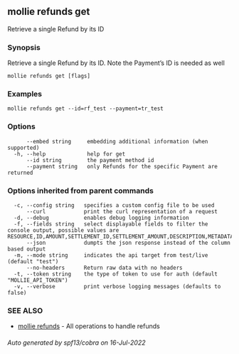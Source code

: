 ## mollie refunds get

Retrieve a single Refund by its ID

### Synopsis

Retrieve a single Refund by its ID. Note the Payment’s ID is needed as well

```
mollie refunds get [flags]
```

### Examples

```
mollie refunds get --id=rf_test --payment=tr_test
```

### Options

```
      --embed string     embedding additional information (when supported)
  -h, --help             help for get
      --id string        the payment method id
      --payment string   only Refunds for the specific Payment are returned
```

### Options inherited from parent commands

```
  -c, --config string   specifies a custom config file to be used
      --curl            print the curl representation of a request
  -d, --debug           enables debug logging information
  -f, --fields string   select displayable fields to filter the console output, possible values are RESOURCE,ID,AMOUNT,SETTLEMENT_ID,SETTLEMENT_AMOUNT,DESCRIPTION,METADATA,STATUS,PAYMENT_ID,ORDER_ID,CREATED_AT
      --json            dumpts the json response instead of the column based output
  -m, --mode string     indicates the api target from test/live (default "test")
      --no-headers      Return raw data with no headers
  -t, --token string    the type of token to use for auth (default "MOLLIE_API_TOKEN")
  -v, --verbose         print verbose logging messages (defaults to false)
```

### SEE ALSO

* [mollie refunds](mollie_refunds.md)	 - All operations to handle refunds

###### Auto generated by spf13/cobra on 16-Jul-2022
